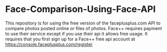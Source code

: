 # Face-Comparison-Using-Face-API
This repository is for using the free version of the faceplusplus.com API to compare photos posted online or files of photos. Face++ requires payment to use their service except if you use their api it allows free usage. It requires that you first sign up for a Face++ free api account at https://console.faceplusplus.com/register
